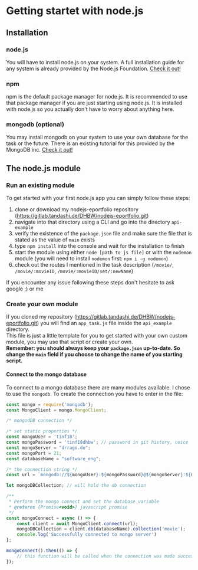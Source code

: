 # Getting startet with node.js
## Installation
### node.js
You will have to install node.js on your system. A full installation guide for any system is already provided by the Node.js Foundation. [Check it out!](https://nodejs.org/en/download/package-manager/)  
### npm
npm is the default package manager for node.js. It is recommended to use that package manager if you are just starting using node.js. It is installed with node.js so you actually don't have to worry about anything here.
### mongodb (optional)
You may install mongodb on your system to use your own database for the task or the future. There is an existing tutorial for this provided by the MongoDB inc. [Check it out!](https://docs.mongodb.com/manual/installation/)  

## The node.js module

### Run an existing module
To get started with your first node.js app you can simply follow these steps:

1. clone or download my nodejs-eportfolio repository (https://gitlab.tandashi.de/DHBW/nodejs-eportfolio.git)
2. navigate into that directory using a CLI and go into the directory `api-example`
3. verify the existence of the `package.json` file and make sure the file that is stated as the value of `main` exists
4. type `npm install` into the console and wait for the installation to finish
5. start the module using either `node [path to js file]` or with the `nodemon` module (you will need to install `nodemon` first: `npm i -g nodemon`)
6. check out the routes I mentioned in the task description (`/movie/`, `/movie/:movieID`, `/movie/:movieID/set/:newName`)

If you encounter any issue following these steps don't hesitate to ask google ;) or me  

### Create your own module
If you cloned my repository (https://gitlab.tandashi.de/DHBW/nodejs-eportfolio.git) you will find an `app_task.js` file inside the `api_example` directory.  
This file is just a little template for you to get started with your own custom module, you may use that script or create your own.  
**Remember: you should always keep your `package.json` up-to-date. So change the `main` field if you choose to change the name of you starting script.** 
#### Connect to the mongo database
To connect to a mongo database there are many modules available. I chose to use the `mongodb`. To create the connection you have to enter in the file:
```javascript
const mongo = require('mongodb');
const MongoClient = mongo.MongoClient;

/* mongodDB connection */

/* set static properties */
const mongoUser = 'tinf18';
const mongoPassword = 'tinf18dhbw'; // password in git history, noice
const mongoServer = "drrago.de";
const mongoPort = 21;
const databaseName = "software_eng";

/* the connection string */
const url = `mongodb://${mongoUser}:${mongoPassword}@${mongoServer}:${mongoPort}/?authMechanism=DEFAULT&authSource=${databaseName}`;

let mongoDBCollection; // will hold the db connection

/**
 * Perform the mongo connect and set the database variable
 * @returns {Promise<void>} javascript promise
 */
const mongoConnect = async () => {
    const client = await MongoClient.connect(url);
    mongoDBCollection = client.db(databaseName).collection('movie');
    console.log('Successfully connected to mongo server')
};

mongoConnect().then(() => {
    // this function will be called when the connection was made successfully
});
```

